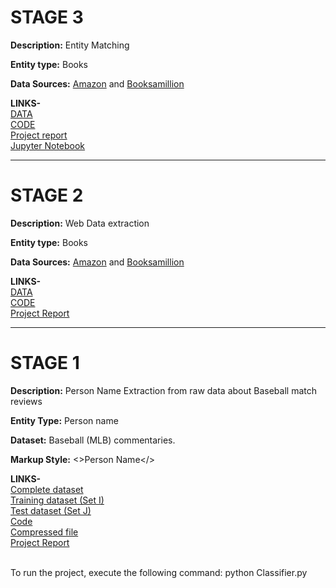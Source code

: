 # STAGE 3

**Description:** Entity Matching

**Entity type:** Books

**Data Sources:** [Amazon](https://www.amazon.com) and [Booksamillion](http://www.booksamillion.com) <br />

**LINKS-**<br />
[DATA](https://github.com/Karan6Dharni/Data-Science-Project/tree/master/Stage%203/DATA) <br />
[CODE](https://github.com/Karan6Dharni/Data-Science-Project/tree/master/Stage%203/CODE) <br />
[Project report](https://www.google.com) <br />
[Jupyter Notebook](https://github.com/Karan6Dharni/Data-Science-Project/blob/master/Stage%203/CODE/Project%20Stage%203.ipynb) <br />

***

# STAGE 2

**Description:** Web Data extraction

**Entity type:** Books

**Data Sources:** [Amazon](https://www.amazon.com) and [Booksamillion](http://www.booksamillion.com) <br />

**LINKS-**<br />
[DATA](https://github.com/Karan6Dharni/Data-Science-Project/tree/master/Stage%202/Stage%202%20DATA) <br />
[CODE](https://github.com/Karan6Dharni/Data-Science-Project/tree/master/Stage%202/Stage%202%20CODE) <br />
[Project Report](https://github.com/Karan6Dharni/Data-Science-Project/blob/master/Stage%202/Stage%202%20Report.pdf) <br />

***

# STAGE 1

**Description:** Person Name Extraction from raw data about Baseball match reviews

**Entity Type:** Person name

**Dataset:** Baseball (MLB) commentaries.

**Markup Style:** <>Person Name</>

**LINKS-**<br />
[Complete dataset](https://github.com/Karan6Dharni/Data-Science-Project-1/tree/master/Complete%20Dataset) <br />
[Training dataset (Set I)](https://github.com/Karan6Dharni/Data-Science-Project-1/tree/master/train_set) <br />
[Test dataset (Set J)](https://github.com/Karan6Dharni/Data-Science-Project-1/tree/master/test_set) <br />
[Code](https://github.com/Karan6Dharni/Data-Science-Project-1) <br />
[Compressed file](https://github.com/Karan6Dharni/Data-Science-Project-1/blob/master/ProjectStage1.zip) <br />
[Project Report](https://github.com/Karan6Dharni/Data-Science-Project-1/blob/master/Project%20Report%20Stage%20I.pdf)

<br />
To run the project, execute the following command:  python Classifier.py

